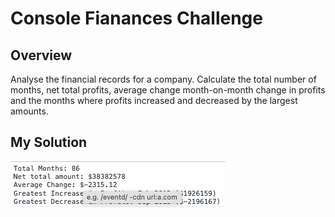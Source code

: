 # Console Fianances Challenge

## Overview
Analyse the financial records for a company. Calculate the total number of months, net total profits, average change month-on-month change in profits and the months where profits increased and decreased by the largest amounts. 

## My Solution

![](Solution.png)
